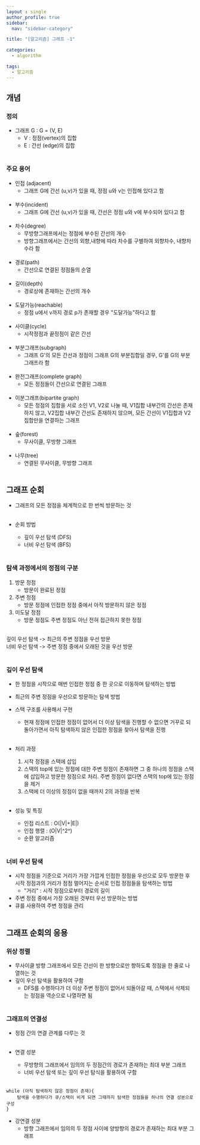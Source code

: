 ```yaml
---
layout : single
author_profile: true
sidebar: 
  nav: "sidebar-category"

title: "[알고리즘] 그래프 -1"

categories:
  - algorithm

tags:
  - 알고리즘
---
```


## 개념
### 정의
- 그래프 G : G = (V, E)<br>
	- V : 정점(vertex)의 집합<br>
	- E : 간선 (edge)의 집합<br><br>

### 주요 용어
- 인접 (adjacent)<br>
	- 그래프 G에 간선 (u,v)가 있을 때, 정점 u와 v는 인접해 있다고  함<br><br>
- 부수(incident)<br>
	- 그래프 G에 간선 (u,v)가 있을 때, 간선은 정점 u와 v에 부수되어 있다고 함 <br><br> 
- 차수(degree)<br>
	- 무방향그래프에서는 정점에 부수된 간선의 개수  <br>
	- 방향그래프에서는 간선의 외향,내향에 따라 차수를 구별하여 외향차수, 내향차수라 함<br><br>
- 경로(path)<br>
	- 간선으로 연결된 정점들의 순열  <br><br>
- 길이(depth)  <br>
	- 경로상에 존재하는 간선의 개수  <br><br>
- 도달가능(reachable)<br>
	- 정점 u에서 v까지 경로 p가 존재할 경우 "도달가능"하다고 함  <br><br>
- 사이클(cycle)  <br>
	- 시작정점과 끝정점이 같은 간선  <br><br>
- 부분그래프(subgraph)  <br>
	- 그래프 G'의 모든 간선과 정점이 그래프 G의 부분집합일 경우, G'를 G의 부분그래프라 함<br><br>
- 완전그래프(complete graph)  <br>
	- 모든 정점들이 간선으로 연결된 그래프<br><br>
- 이분그래프(bipartite graph)  <br>
	- 모든 정점의 집합을 서로 소인 V1, V2로 나눌 때, V1집합 내부간의 간선은 존재하지 않고, V2집합 내부간 간선도 존재하지 않으며, 모든 간선이 V1집합과 V2집합만을 연결하는 그래프  <br><br>
- 숲(forest)  <br>
	- 무사이클, 무방향 그래프  <br><br>
- 나무(tree)  <br>
	- 연결된 무사이클, 무방향 그래프<br><br>

## 그래프 순회
- 그래프의 모든 정점을 체계적으로 한 번씩 방문하는 것<br><br>

- 순회 방법<br>
	- 깊이 우선 탐색 (DFS)<br>
	- 너비 우선 탐색 (BFS)<br><br>

### 탐색 과정에서의 정점의 구분
1. 방문 정점<br>
	- 방문이 완료된 정점<br>
2. 주변 정점<br>
	- 방문 정점에 인접한 정점 중에서 아직 방문하지 않은 정점<br>
3. 미도달 정점<br>
	- 방문 정점도 주변 정점도 아닌 전혀 접근하지 못한 정점<br><br>

깊이 우선 탐색 -> 최근의 주변 정점을 우선 방문<br>
너비 우선 탐색 -> 주변 정점 중에서 오래된 것을 우선 방문<br><br>

### 깊이 우선 탐색
- 한 정점을 시작으로 매번 인접한 정점 중 한 곳으로 이동하며 탐색하는 방법<br>
- 최근의 주변 정점을 우선으로 방문하는 탐색 방법<br>
- 스택 구조를 사용해서 구현<br>
	- 현재 정점에 인접한 정점이 없어서 더 이상 탐색을 진행할 수 없으면 거꾸로 되돌아가면서 아직 탐색하지 않은 인접한 정점을 찾아서 탐색을 진행<br><br>

- 처리 과정<br>
	1. 시작 정점을 스택에 삽입<br>
	2. 스택의 top에 있는 정점에 대한 주변 정점이 존재하면 그 중 하나의 정점을 스택에 삽입하고 방문한 정점으로 처리. 주변 정점이 없다면 스택의 top에 있는 정점을 제거<br>
	3. 스택에 더 이상의 정점이 없을 때까지 2의 과정을 반복<br><br>

- 성능 및 특징<br>
	- 인접 리스트 : O(|V|+|E|)<br>
	- 인접 행렬 : (O|V|^2^)<br>
	- 순환 알고리즘<br><br>

### 너비 우선 탐색
- 시작 정점을 기준으로 거리가 가장 가깝게 인접한 정점을 우선으로 모두 방문한 후 시작 정점과의 거리가 점점 멀어지는 순서로 인접 정점들을 탐색하는 방법<br>
	- "거리" : 시작 정점으로부터 경로의 길이<br>
- 주변 정점 중에서 가장 오래된 것부터 우선 방문하는 방법<br>
- 큐를 사용하여 주변 정점을 관리<br><br>

## 그래프 순회의 응용
### 위상 정렬
- 무사이클 방향 그래프에서 모든 간선이 한 방향으로만 향하도록 정점을 한 줄로 나열하는 것<br>
- 깊이 우선 탐색을 활용하여 구함<br>
	- DFS를 수행하다가 더 이상 주변 정점이 없어서 되돌아갈 때, 스택에서 삭제되는 정점을 역순으로 나열하면 됨<br><br>

### 그래프의 연결성
- 정점 간의 연결 관계를 다루는 것<br><br>

- 연결 성분<br>
	- 무방향의 그래프에서 임의의 두 정점간의 경로가 존재하는 최대 부분 그래프<br>
	- 너비 우선 탐색 또는 깊이 우선 탐식을 활용하여 구함<br><br>

```
while (아직 탐색하지 않은 정점이 존재){
	탐색을 수행하다가 큐/스택이 비게 되면 그때까지 탐색한 정점들을 하나의 연결 성분으로 구성
}
```

- 강연결 성분<br>
	- 방향 그래프에서 임의의 두 정점 사이에 양방향의 경로가 존재하는 최대 부분 그래프<br><br>
